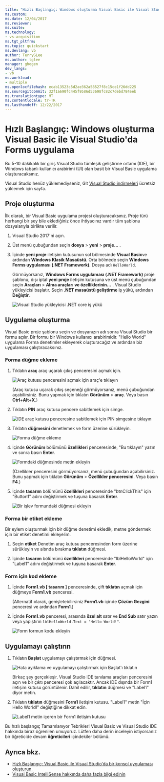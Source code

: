 ```yaml
---
title: "Hızlı Başlangıç: Windows oluşturma Visual Basic ile Visual Studio Forms uygulamasında | Microsoft Docs"
ms.custom: 
ms.date: 12/04/2017
ms.reviewer: 
ms.suite: 
ms.technology:
- vs-acquisition
ms.tgt_pltfrm: 
ms.topic: quickstart
ms.devlang: vb
author: TerryGLee
ms.author: tglee
manager: ghogen
dev_langs:
- vb
ms.workload:
- multiple
ms.openlocfilehash: ecab13523c5d2ae362a58527f8c15ce1f26dd225
ms.sourcegitcommit: 32f1a690fc445f9586d53698fc82c7debd784eeb
ms.translationtype: MT
ms.contentlocale: tr-TR
ms.lasthandoff: 12/22/2017
---
```

# <a name="quickstart-create-a-windows-forms-app-in-visual-studio-with-visual-basic"></a>Hızlı Başlangıç: Windows oluşturma Visual Basic ile Visual Studio'da Forms uygulama
Bu 5-10 dakikalık bir giriş Visual Studio tümleşik geliştirme ortamı (IDE), bir Windows tabanlı kullanıcı arabirimi (UI) olan basit bir Visual Basic uygulama oluşturacaksınız.

Visual Studio henüz yüklemediyseniz, Git [Visual Studio indirmeleri](https://aka.ms/vsdownload?utm_source=mscom&utm_campaign=msdocs) ücretsiz yüklemek için sayfa.

## <a name="create-a-project"></a>Proje oluşturma
İlk olarak, bir Visual Basic uygulama projesi oluşturacaksınız. Proje türü herhangi bir şey bile eklediğiniz önce ihtiyacınız vardır tüm şablonu dosyalarıyla birlikte verilir.  

1. Visual Studio 2017'ni açın.  

2. Üst menü çubuğundan seçin **dosya** > **yeni** > **proje...** .  

3. İçinde **yeni proje** iletişim kutusunun sol bölmesinde **Visual Basic**ve ardından **Windows Klasik Masaüstü**. Orta bölmede seçin **Windows Forms uygulaması (.NET Framework)**. Dosya adı `HelloWorld`.  

     Görmüyorsanız, **Windows Forms uygulaması (.NET Framework)** proje şablonu, dışı iptal **yeni proje** iletişim kutusuna ve üst menü çubuğundan seçin **Araçları**  >  **Alma araçları ve özelliklerinin...** . Visual Studio yükleyicisi başlatır. Seçin **.NET masaüstü geliştirme** iş yükü, ardından **Değiştir**.  

     ![Visual Studio yükleyicisi .NET core iş yükü](../ide/media/install-dot-net-desktop-env.png)  

## <a name="create-the-application"></a>Uygulama oluşturma
Visual Basic proje şablonu seçin ve dosyanızın adı sonra Visual Studio bir formu açılır. Bir formu bir Windows kullanıcı arabirimidir. "Hello World" uygulama Forma denetimler ekleyerek oluşturacağız ve ardından biz uygulaması çalıştıracaksınız.   

### <a name="add-a-button-to-the-form"></a>Forma düğme ekleme  

1. Tıklatın **araç** araç uçarak çıkış penceresini açmak için.

     ![Araç kutusu penceresini açmak için araç'e tıklayın](../ide/media/vb-toolbox-toolwindow.png)  

     (Araç kutusu uçarak çıkış seçeneği görmüyorsanız, menü çubuğundan açabilirsiniz. Bunu yapmak için tıklatın **Görünüm** > **araç**. Veya basın **Ctrl**+**Alt**+**X**.)

2. Tıklatın **PIN** araç kutusu pencere sabitlemek için simge.

     ![IDE araç kutusu penceresine sabitlemek için PIN simgesine tıklayın](../ide/media/vb-pin-the-toolbox-window.png)  
3. Tıklatın **düğmesini** denetlemek ve form üzerine sürükleyin.

     ![Forma düğme ekleme](../ide/media/vb-add-a-button-to-form1.png)

4. İçinde **Görünüm** bölümünü **özellikleri** penceresinde, "Bu tıklayın" yazın ve sonra basın **Enter**.

     ![Formdaki düğmesinde metin ekleyin](../ide/media/vb-button-control-text.png)  

     (Özellikler penceresini görmüyorsanız, menü çubuğundan açabilirsiniz. Bunu yapmak için tıklatın **Görünüm** > **Özellikler penceresini**. Veya basın **F4**.)

5. İçinde **tasarım** bölümünü **özellikleri** penceresinde "btnClickThis" için "Button1" adını değiştirmek ve tuşuna basarak **Enter**.

     ![Bir işlev formundaki düğmesi ekleyin](../ide/media/vb-button-control-function.png)

### <a name="add-a-label-to-the-form"></a>Forma bir etiket ekleme
Bir eylem oluşturmak için bir düğme denetimi ekledik, metne göndermek için bir etiket denetimi ekleyelim.

1. Seçin **etiket** Denetim araç kutusu penceresinden form üzerine sürükleyin ve altında bırakma **tıklatın** düğmesi.

2. İçinde **tasarım** bölümünü **özellikleri** penceresinde "lblHelloWorld" için "Label1" adını değiştirmek ve tuşuna basarak **Enter**.

### <a name="add-code-to-the-form"></a>Form için kod ekleme

1. İçinde **Form1.vb &#91; tasarım &#93;** penceresinde, çift **tıklatın** açmak için düğmeye **Form1.vb** penceresi.

      (Alternatif olarak, genişletebilirsiniz **Form1.vb** içinde **Çözüm Gezgini** penceresi ve ardından **Form1**.)

2. İçinde **Form1.vb** penceresi, arasında **özel alt** satır ve **End Sub** satır yazın veya yapıştırın `lblHelloWorld.Text = "Hello World!"`.

     ![Form formun kodu ekleyin](../ide/media/vb-add-code-to-the-form.png)

## <a name="run-the-application"></a>Uygulamayı çalıştırın
1. Tıklatın **Başlat** uygulamayı çalıştırmak için düğmesi.

     ![Hata ayıklama ve uygulamayı çalıştırmak için Başlat'ı tıklatın](../ide/media/vb-click-start-hello-world.png)

   Birkaç şey gerçekleşir. Visual Studio IDE tanılama araçları penceresini açın ve bir çıktı penceresi çok açılacaktır. Ancak IDE dışında bir Form1 iletişim kutusu görüntülenir. Dahil edilir, **tıklatın** düğmesi ve "Label1" diyor metin.

2. Tıklatın **tıklatın** düğmesini **Form1** iletişim kutusu. "Label1" metin "İçin Hello World!" değiştiğine dikkat edin.

    ![Label1 metin içeren bir Form1 iletişim kutusu ](../ide/media/vb-form1-dialog-hello-world.png)

Bu hızlı başlangıç Tamamlanıyor Tebrikler! Visual Basic ve Visual Studio IDE hakkında biraz öğrenilen umuyoruz. Lütfen daha derin inceleyin istiyorsanız bir öğreticide devam **öğreticileri** içindekiler bölümü.  

## <a name="see-also"></a>Ayrıca bkz.   
* [Hızlı Başlangıç: Visual Basic ile Visual Studio'da bir konsol uygulaması oluşturun.](quickstart-visual-basic-console.md)
* [Visual Basic IntelliSense hakkında daha fazla bilgi edinin](visual-basic-specific-intellisense.md)  
